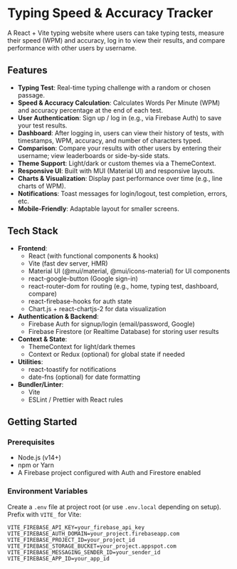 # Typing Speed & Accuracy Tracker

A React + Vite typing website where users can take typing tests, measure their speed (WPM) and accuracy, log in to view their results, and compare performance with other users by username.

## Features
- **Typing Test**: Real-time typing challenge with a random or chosen passage.
- **Speed & Accuracy Calculation**: Calculates Words Per Minute (WPM) and accuracy percentage at the end of each test.
- **User Authentication**: Sign up / log in (e.g., via Firebase Auth) to save your test results.
- **Dashboard**: After logging in, users can view their history of tests, with timestamps, WPM, accuracy, and number of characters typed.
- **Comparison**: Compare your results with other users by entering their username; view leaderboards or side-by-side stats.
- **Theme Support**: Light/dark or custom themes via a ThemeContext.
- **Responsive UI**: Built with MUI (Material UI) and responsive layouts.
- **Charts & Visualization**: Display past performance over time (e.g., line charts of WPM).
- **Notifications**: Toast messages for login/logout, test completion, errors, etc.
- **Mobile-Friendly**: Adaptable layout for smaller screens.

## Tech Stack
- **Frontend**:
  - React (with functional components & hooks)
  - Vite (fast dev server, HMR)
  - Material UI (@mui/material, @mui/icons-material) for UI components
  - react-google-button (Google sign-in)
  - react-router-dom for routing (e.g., home, typing test, dashboard, compare)
  - react-firebase-hooks for auth state
  - Chart.js + react-chartjs-2 for data visualization
- **Authentication & Backend**:
  - Firebase Auth for signup/login (email/password, Google)
  - Firebase Firestore (or Realtime Database) for storing user results
- **Context & State**:
  - ThemeContext for light/dark themes
  - Context or Redux (optional) for global state if needed
- **Utilities**:
  - react-toastify for notifications
  - date-fns (optional) for date formatting
- **Bundler/Linter**:
  - Vite
  - ESLint / Prettier with React rules

## Getting Started

### Prerequisites
- Node.js (v14+)
- npm or Yarn
- A Firebase project configured with Auth and Firestore enabled

### Environment Variables
Create a `.env` file at project root (or use `.env.local` depending on setup). Prefix with `VITE_` for Vite:
```env
VITE_FIREBASE_API_KEY=your_firebase_api_key
VITE_FIREBASE_AUTH_DOMAIN=your_project.firebaseapp.com
VITE_FIREBASE_PROJECT_ID=your_project_id
VITE_FIREBASE_STORAGE_BUCKET=your_project.appspot.com
VITE_FIREBASE_MESSAGING_SENDER_ID=your_sender_id
VITE_FIREBASE_APP_ID=your_app_id
